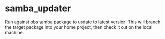 # samba_updater
Run against obs samba package to update to latest version. This will branch the target package into your home project, then check it out on the local machine.
